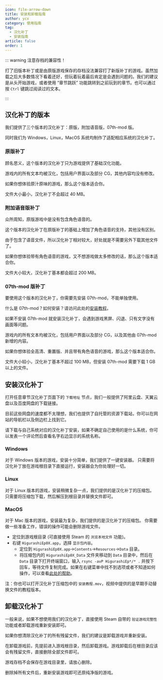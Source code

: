 ```yaml
---
icon: file-arrow-down
title: 安装和卸载指南
author: ycx
category: 使用指南
tag:
  - 汉化补丁
  - 安装指南
article: false
order: 1
---
```


::: warning 注意存档的兼容性！

打了旧版本补丁或是由原版游戏保存的存档没法兼容打了新版补丁的游戏。虽然加载之后大多数情况下看着还好，但玩着玩着最后肯定是会遇到问题的。我们的建议是从头开始游戏，或者使用 “章节跳跃” 功能跳转到之前玩到的章节。也可以通过按 `Ctrl` 键跳过阅读过的文本。

:::

## 汉化补丁的版本

我们提供了三个版本的汉化补丁：原版，附加语音版，07th-mod 版。

同时我们为 Windows，Linux，MacOS 系统均制作了适配相应系统的汉化补丁。

### 原版补丁

顾名思义，这个版本的汉化补丁只为游戏提供了基础汉化功能。

游戏内的所有文本均被汉化，包括用户界面以及部分 CG，其他内容均没有修改。

如果你想体验原汁原味的游戏，那么这个版本适合你。

文件大小最小，汉化补丁不会超过 40 MB。

### 附加语音版补丁

众所周知，原版游戏中是没有包含角色语音的。

这个版本的汉化补丁在原版补丁的基础上增加了角色语音的支持，其他没有区别。

由于包含了语音文件，所以汉化补丁相对较大，好处就是不需要另外下载其他文件了。

如果你想体验带有角色语音的游戏，又不想游戏做太多修改的话，那么这个版本适合你。

文件大小较大，汉化补丁基本都会超过 200 MB。

### 07th-mod 版补丁

要使用这个版本的汉化补丁，你需要先安装 07th-mod，不能单独使用。

什么是 07th-mod？如何安装？请访问此处的[安装教程](../07th-mod/main.md)。

如果不安装 07th-mod 就安装汉化补丁，会遇到游戏黑屏、闪退、只有文字没有画面等问题。

游戏内的所有文本均被汉化，包括用户界面以及部分 CG，以及其他由 07th-mod 新增的内容。

如果你想体验全高清、重置版、并且带有角色语音的游戏，那么这个版本适合你。

文件大小较小，汉化补丁基本不超过 100 MB，但安装 07th-mod 需要下载 1 GB 以上的文件。

## 安装汉化补丁

打开任意章节汉化补丁页面下的 ```下载地址``` 节点，我们一般提供了阿里云盘、天翼云盘以及百度网盘的下载链接。

目前这些网盘的速度都不太理想，我们也提供了自托管的资源下载站，你可以在网站的导航栏以及侧边栏上找到它。

请下载与自己系统对应的汉化补丁安装，如果不确定自己使用的是什么系统，你可以发表一个评论然后查看名字右边显示的系统名称。

### Windows

对于 Windows 版本的游戏，安装十分简单，我们提供了一键安装器。
只需要将汉化补丁放在游戏根目录下直接运行，安装器会为你处理好一切。

### Linux

对于 Linux 版本的游戏，安装稍微复杂一点，我们提供的是汉化补丁的压缩包。
只需要将压缩包下载，然后解压到根目录并替换文件即可。

### MacOS

对于 Mac 版本的游戏，安装最为复杂，我们提供的是汉化补丁的压缩包。
你需要做一些准备工作，错误的操作可能会删除游戏文件。

  - 定位到游戏根目录 (可直接使用 Steam 的 ```浏览本地文件``` 功能)。
  - 右键 ```HigurashiEp0X.app```，选择 ```显示包内容```。
	- 定位到 ```HigurashiEp0X.app```→```Contents```→```Resources```→```Data``` 目录。
	- 将压缩包内的 ```HigurashiEp0X_Data``` 文件夹移动到 ```Data``` 目录中，然后在 ```Data``` 目录下打开终端窗口，输入 ```rsync -avP HigurashiEp*/* .``` 并按下回车，等待文件复制完成。如果在右键菜单中找不到选项或者不知道如何操作，可以查看[此处的帮助](faq.md#macos-%E5%8F%B3%E9%94%AE%E6%B2%A1%E6%9C%89-%E5%9C%A8%E5%BD%93%E5%89%8D%E4%BD%8D%E7%BD%AE%E6%89%93%E5%BC%80%E7%BB%88%E7%AB%AF-%E7%9A%84%E5%8A%9F%E8%83%BD)。

注：你也可以打开汉化补丁压缩包中的 ```安装教程.mov```，视频中提供的是早期手动替换文件的教程版本。

## 卸载汉化补丁

一般来说，如果不想使用我们的汉化补丁，直接使用 Steam 自带的 ```验证游戏完整性``` 功能或者卸载游戏重新安装即可。

如果你想清除汉化补丁的所有残留文件，我们的建议是卸载游戏并重新安装。

在卸载游戏前，先提前进入游戏根目录，然后卸载游戏。游戏卸载后在根目录应该会有残留文件，直接删除全部文件即可。

游戏存档不会保存在游戏目录里，请放心删除。

删除掉所有文件后，重新安装游戏即可还原纯净版的游戏。